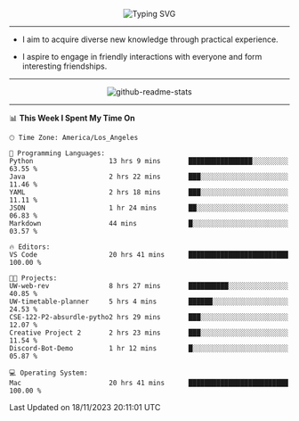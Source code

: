 <p align="center">
  <img src="https://readme-typing-svg.demolab.com?font=Fira+Code&weight=500&size=32&duration=2500&pause=1600&center=true&vCenter=true&random=false&width=1024&height=64&lines=Hi+there+%F0%9F%91%8B;I'm+delighted+you+could+make+it+here+%F0%9F%8E%89;I'm+Harry%2C+a+college+student+still+finding+my+way" alt="Typing SVG" />
</p>


---


- I aim to acquire diverse new knowledge through practical experience.

- I aspire to engage in friendly interactions with everyone and form interesting friendships.


---


<p align="center">
  <img src="https://github-readme-stats.vercel.app/api?username=Harry-Jing&show_icons=true" alt="github-readme-stats"/>
</p>


---

<!--START_SECTION:waka-->
📊 **This Week I Spent My Time On** 

```text
🕑︎ Time Zone: America/Los_Angeles

💬 Programming Languages: 
Python                   13 hrs 9 mins       ████████████████░░░░░░░░░   63.55 % 
Java                     2 hrs 22 mins       ███░░░░░░░░░░░░░░░░░░░░░░   11.46 % 
YAML                     2 hrs 18 mins       ███░░░░░░░░░░░░░░░░░░░░░░   11.11 % 
JSON                     1 hr 24 mins        ██░░░░░░░░░░░░░░░░░░░░░░░   06.83 % 
Markdown                 44 mins             █░░░░░░░░░░░░░░░░░░░░░░░░   03.57 % 

🔥 Editors: 
VS Code                  20 hrs 41 mins      █████████████████████████   100.00 % 

🐱‍💻 Projects: 
UW-web-rev               8 hrs 27 mins       ██████████░░░░░░░░░░░░░░░   40.85 % 
UW-timetable-planner     5 hrs 4 mins        ██████░░░░░░░░░░░░░░░░░░░   24.53 % 
CSE-122-P2-absurdle-pytho2 hrs 29 mins       ███░░░░░░░░░░░░░░░░░░░░░░   12.07 % 
Creative Project 2       2 hrs 23 mins       ███░░░░░░░░░░░░░░░░░░░░░░   11.54 % 
Discord-Bot-Demo         1 hr 12 mins        █░░░░░░░░░░░░░░░░░░░░░░░░   05.87 % 

💻 Operating System: 
Mac                      20 hrs 41 mins      █████████████████████████   100.00 % 
```


 Last Updated on 18/11/2023 20:11:01 UTC
<!--END_SECTION:waka-->
